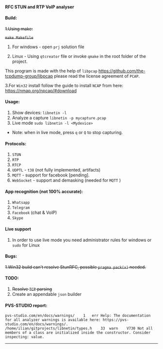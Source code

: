 #### RFC STUN and RTP VoIP analyser

#### Build:
~~1.Using make:~~

~~`make Makefile`~~

1. For windows - open `prj` solution file

2. Linux - Using  `qtcreator` file or invoke `qmake` in the root folder of the project.

This program is made with the help of `libpcap` https://github.com/the-tcpdump-group/libpcap
please read the license agreement of `PCAP`.

3.For `Win32` install follow the guide to install `NCAP` from here: https://nmap.org/npcap/#download

#### Usage:
1. Show devices: `libnetin -l`
2. Analyze a capture `libnetin -p mycapture.pcap`
3. Live mode `sudo libnetin -l <Mydevice>`

* Note: when in live mode, press `q` or `Q` to stop capturing.

#### Protocols:
1. `STUN` 
2. `RTP` 
3. `RTCP`
4. `UDPTL` - `t38` (not fully implemented, artifacts)
5. `MQTT` - support for facebook [pending].
6. `WebSocket` - support and demasking (needed for `MQTT` )

#### App recognition (not 100% accurate):
1. `Whatsapp`
2. `Telegram`
3. `Facebook` (chat & VoIP)
4. `Skype`

#### Live support
1. In order to use live mode you need administrator rules for windows or `sudo` for Linux

#### Bugs:

~~1.Win32 build can't resolve StunRFC, possible `pragma pack(x)` needed.~~ 

#### TODO:
1. ~~Resolve `TCP` parsing~~
2. Create an appendable `json` builder


#### PVS-STUDIO report:
```
pvs-studio.com/en/docs/warnings/	1	err	Help: The documentation for all analyzer warnings is available here: https://pvs-studio.com/en/docs/warnings/.
/home/ilian/gitprojects/libnetin/types.h	33	warn	V730 Not all members of a class are initialized inside the constructor. Consider inspecting: value.
```

-------------

